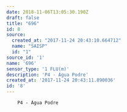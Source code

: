 ```yaml
---
date: 2018-11-06T13:05:30.190Z
draft: false
title: "696"
id: 8
source:
  created_at: "2017-11-24 20:43:10.664712"
  name: "SAISP"
  id: "1"
source_id: '1'
name: '696'
sensor_type: '1 FLU(m)'
description: 'P4 - Água Podre'
created_at: '2017-11-24 20:43:11.890036'
id: '8'
---
```

		P4 - Água Podre